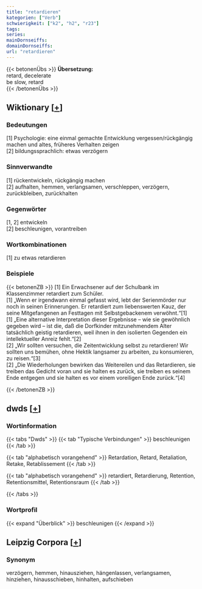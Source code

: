 ```yaml
---
title: "retardieren"
kategorien: ["Verb"]
schwierigkeit: ["k2", "h2", "r23"]
tags:
series:
mainDornseiffs:
domainDornseiffs:
url: "retardieren"
---
```


{{< betonenÜbs >}}
**Übersetzung:**  
retard, decelerate  
be slow, retard  
{{< /betonenÜbs >}}

## Wiktionary [[+](https://de.wiktionary.org/wiki/retardieren)]

### Bedeutungen
[1] Psychologie: eine einmal gemachte Entwicklung vergessen/rückgängig machen und altes, früheres Verhalten zeigen  
[2] bildungssprachlich: etwas verzögern  

### Sinnverwandte
[1] rückentwickeln, rückgängig machen  
[2] aufhalten, hemmen, verlangsamen, verschleppen, verzögern, zurückbleiben, zurückhalten  

### Gegenwörter
[1, 2] entwickeln  
[2] beschleunigen, vorantreiben  

### Wortkombinationen
[1] zu etwas retardieren  

### Beispiele
{{< betonenZB >}}
[1] Ein Erwachsener auf der Schulbank im Klassenzimmer retardiert zum Schüler.  
[1] „Wenn er irgendwann einmal gefasst wird, lebt der Serienmörder nur noch in seinen Erinnerungen. Er retardiert zum liebenswerten Kauz, der seine Mitgefangenen an Festtagen mit Selbstgebackenem verwöhnt.“[1]  
[1] „Eine alternative Interpretation dieser Ergebnisse – wie sie gewöhnlich gegeben wird – ist die, daß die Dorfkinder mitzunehmendem Alter tatsächlich geistig retardieren, weil ihnen in den isolierten Gegenden ein intellektueller Anreiz fehlt.“[2]  
[2] „Wir sollten versuchen, die Zeitentwicklung selbst zu retardieren! Wir sollten uns bemühen, ohne Hektik langsamer zu arbeiten, zu konsumieren, zu reisen.“[3]  
[2] „Die Wiederholungen bewirken das Weitereilen und das Retardieren, sie treiben das Gedicht voran und sie halten es zurück, sie treiben es seinem Ende entgegen und sie halten es vor einem voreiligen Ende zurück.“[4]  

{{< /betonenZB >}}


## dwds [[+](https://www.dwds.de/wb/retardieren)]

### Wortinformation
{{< tabs "Dwds" >}}
{{< tab "Typische Verbindungen" >}}
beschleunigen
{{< /tab >}}

{{< tab "alphabetisch vorangehend" >}}
Retardation, Retard, Retaliation, Retake, Retablissement
{{< /tab >}}

{{< tab "alphabetisch vorangehend" >}}
retardiert, Retardierung, Retention, Retentionsmittel, Retentionsraum
{{< /tab >}}

{{< /tabs >}}

### Wortprofil
{{< expand "Überblick" >}} beschleunigen {{< /expand >}}

## Leipzig Corpora [[+](https://corpora.uni-leipzig.de/en/res?word=retardieren&corpusId=deu_newscrawl-public_2018)]


### Synonym
verzögern, hemmen, hinausziehen, hängenlassen, verlangsamen, hinziehen, hinausschieben, hinhalten, aufschieben

